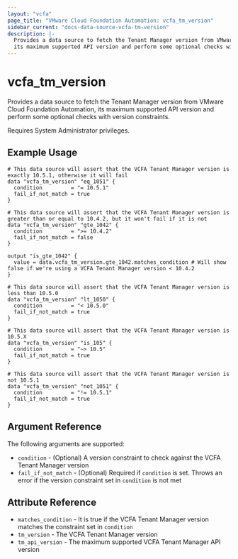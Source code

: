 ```yaml
---
layout: "vcfa"
page_title: "VMware Cloud Foundation Automation: vcfa_tm_version"
sidebar_current: "docs-data-source-vcfa-tm-version"
description: |-
  Provides a data source to fetch the Tenant Manager version from VMware Cloud Foundation Automation,
  its maximum supported API version and perform some optional checks with version constraints.
---
```


# vcfa\_tm\_version

Provides a data source to fetch the Tenant Manager version from VMware Cloud Foundation Automation, its maximum supported API version and
perform some optional checks with version constraints.

Requires System Administrator privileges.

## Example Usage

```hcl
# This data source will assert that the VCFA Tenant Manager version is exactly 10.5.1, otherwise it will fail
data "vcfa_tm_version" "eq_1051" {
  condition         = "= 10.5.1"
  fail_if_not_match = true
}

# This data source will assert that the VCFA Tenant Manager version is greater than or equal to 10.4.2, but it won't fail if it is not
data "vcfa_tm_version" "gte_1042" {
  condition         = ">= 10.4.2"
  fail_if_not_match = false
}

output "is_gte_1042" {
  value = data.vcfa_tm_version.gte_1042.matches_condition # Will show false if we're using a VCFA Tenant Manager version < 10.4.2
}

# This data source will assert that the VCFA Tenant Manager version is less than 10.5.0
data "vcfa_tm_version" "lt_1050" {
  condition         = "< 10.5.0"
  fail_if_not_match = true
}

# This data source will assert that the VCFA Tenant Manager version is 10.5.X
data "vcfa_tm_version" "is_105" {
  condition         = "~> 10.5"
  fail_if_not_match = true
}

# This data source will assert that the VCFA Tenant Manager version is not 10.5.1
data "vcfa_tm_version" "not_1051" {
  condition         = "!= 10.5.1"
  fail_if_not_match = true
}
```

## Argument Reference

The following arguments are supported:

* `condition` - (Optional) A version constraint to check against the VCFA Tenant Manager version
* `fail_if_not_match` - (Optional) Required if `condition` is set. Throws an error if the version constraint set in `condition` is not met

## Attribute Reference

* `matches_condition` - It is true if the VCFA Tenant Manager version matches the constraint set in `condition`
* `tm_version` - The VCFA Tenant Manager version
* `tm_api_version` - The maximum supported VCFA Tenant Manager API version
